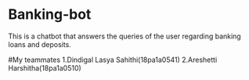 # Banking-bot

This is a chatbot that answers the queries of the user regarding banking loans and deposits.

#My teammates 
  1.Dindigal Lasya Sahithi(18pa1a0541)
  2.Areshetti Harshitha(18pa1a0510)
